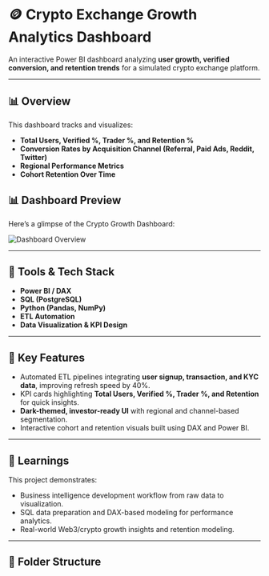 # 🪙 Crypto Exchange Growth Analytics Dashboard

An interactive Power BI dashboard analyzing **user growth, verified conversion, and retention trends** for a simulated crypto exchange platform.

---

## 📊 Overview
This dashboard tracks and visualizes:
- **Total Users, Verified %, Trader %, and Retention %**
- **Conversion Rates by Acquisition Channel (Referral, Paid Ads, Reddit, Twitter)**
- **Regional Performance Metrics**
- **Cohort Retention Over Time**

## 📊 Dashboard Preview

Here’s a glimpse of the Crypto Growth Dashboard:

![Dashboard Overview](Dashboard_Screenshots/Crypto_Growth_Dashboard.png)



---

## 🧰 Tools & Tech Stack
- **Power BI / DAX**
- **SQL (PostgreSQL)**
- **Python (Pandas, NumPy)**
- **ETL Automation**
- **Data Visualization & KPI Design**

---

## 🚀 Key Features
- Automated ETL pipelines integrating **user signup, transaction, and KYC data**, improving refresh speed by 40%.
- KPI cards highlighting **Total Users, Verified %, Trader %, and Retention** for quick insights.
- **Dark-themed, investor-ready UI** with regional and channel-based segmentation.
- Interactive cohort and retention visuals built using DAX and Power BI.

---

## 🧠 Learnings
This project demonstrates:
- Business intelligence development workflow from raw data to visualization.
- SQL data preparation and DAX-based modeling for performance analytics.
- Real-world Web3/crypto growth insights and retention modeling.

---

## 📂 Folder Structure
